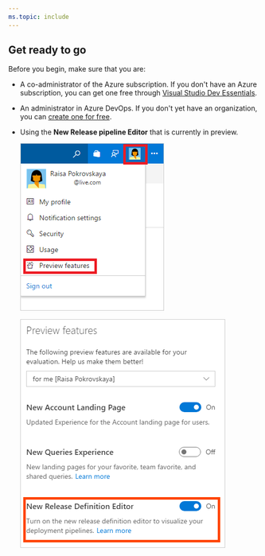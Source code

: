 ```yaml
---
ms.topic: include
---
```


## Get ready to go

Before you begin, make sure that you are:

* A co-administrator of the Azure subscription. If you don't have an Azure subscription, you can get one free through [Visual Studio Dev Essentials](https://visualstudio.microsoft.com/dev-essentials/).

* An administrator in Azure DevOps. If you don't yet have an organization, you can [create one for free](https://go.microsoft.com/fwlink/?LinkId=307137).

* Using the **New Release pipeline Editor** that is currently in preview.

  ![preview features action in profile menu](media/preview-features-action-in-profile-menu.png)

  ![new release pipeline editor preview on](media/new-release-definition-editor-preview-on.png)

